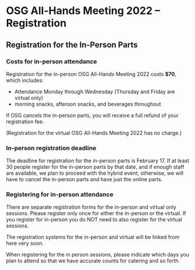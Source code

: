 # OSG All-Hands Meeting 2022 &ndash; Registration

## Registration for the In-Person Parts

### Costs for in-person attendance

Registration for the in-person OSG All-Hands Meeting 2022 costs **$70**, which includes:

* Attendance Monday through Wednesday (Thursday and Friday are virtual only)
* morning snacks, afteroon snacks, and beverages throughout

If OSG cancels the in-person parts, you will receive a full refund of your registration fee. 

(Registration for the virtual OSG All-Hands Meeting 2022 has no charge.)

### In-person registration deadline

The deadline for registration for the in-person parts is February 17. If at least 30 people register for the in-person parts by that date, and if enough staff are available, we plan to proceed with the hybrid event; otherwise, we will have to cancel the in-person parts and have just the online parts.


### Registering for in-person attendance

There are separate registration forms for the in-person and virtual only sessions. Please register only once for either the in-person or the virtual.  If you register for in-person you do NOT need to also register for the virtual sessions. 

The registration systems for the in-person and virtual will be linked from here very soon.

When registering for the in person sessions, please indicate which days you plan to attend so that we have
accurate counts for catering and so forth.
